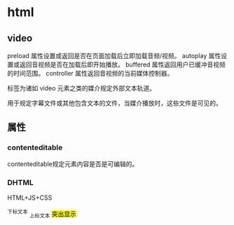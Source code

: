 # html

## video

preload 属性设置或返回是否在页面加载后立即加载音频/视频。 autoplay 属性设置或返回音视频是否在加载后即开始播放。 buffered 属性返回用户已缓冲音视频的时间范围。 controller 属性返回音视频的当前媒体控制器。

<track> 标签为诸如 video 元素之类的媒介规定外部文本轨道。

用于规定字幕文件或其他包含文本的文件，当媒介播放时，这些文件是可见的。

## 属性

### contenteditable

contenteditable规定元素内容是否是可编辑的。

### DHTML

HTML+JS+CSS

<sup>下标文本</sup>
<sub>上标文本</sub>
<mark>突出显示</mark>

